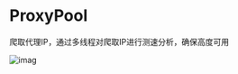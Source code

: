 # ProxyPool
爬取代理IP，通过多线程对爬取IP进行测速分析，确保高度可用

![imag](https://github.com/Card007/Proxy-Pool/blob/master/other/屏幕快照%202019-03-20%2016.46.38.png)

